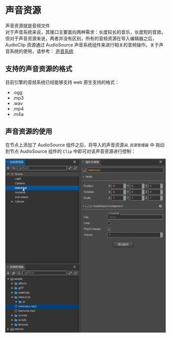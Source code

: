 # 声音资源

声音资源就是音频文件<br>
对于声音系统来说，其接口主要面向两种需求：长度较长的音乐，长度短的音效。<br>
但对于声音资源来说，两者并没有区别，所有的音频资源在导入编辑器之后，AudioClip 资源通过 AudioSource 声音系统组件来进行相关的音频操作。关于声音系统的使用，请参考： [声音系统](../audio-system/overview.md)

## 支持的声音资源的格式

目前引擎的音频系统已经能够支持 web 原生支持的格式：
- .ogg
- .mp3
- .wav
- .mp4
- .m4a

## 声音资源的使用

在节点上添加了 AudioSource 组件之后，将导入的声音资源从 `资源管理器` 中 拖动到节点 AudioSource 组件的 `Clip` 中即可对该声音资源进行控制：

![](audio/audiocilp.gif)
